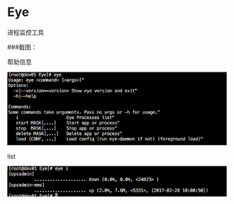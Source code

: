 # Eye
进程监控工具

###截图：

帮助信息

![help](https://github.com/yunhostnet/Eye/blob/master/images/help.png)

list

![list](https://github.com/yunhostnet/Eye/blob/master/images/list.png)

